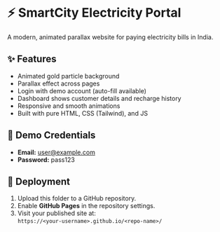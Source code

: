 # ⚡ SmartCity Electricity Portal

A modern, animated parallax website for paying electricity bills in India.

## ✨ Features
- Animated gold particle background
- Parallax effect across pages
- Login with demo account (auto-fill available)
- Dashboard shows customer details and recharge history
- Responsive and smooth animations
- Built with pure HTML, CSS (Tailwind), and JS

## 🧠 Demo Credentials
- **Email:** user@example.com  
- **Password:** pass123  

## 🚀 Deployment
1. Upload this folder to a GitHub repository.
2. Enable **GitHub Pages** in the repository settings.
3. Visit your published site at:  
   `https://<your-username>.github.io/<repo-name>/`
